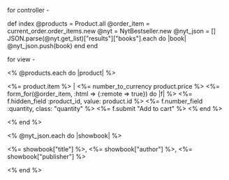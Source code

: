 for controller -   

def index
    @products = Product.all
    @order_item = current_order.order_items.new
    @nyt = NytBestseller.new
    @nyt_json = []
    JSON.parse(@nyt.get_list)["results"]["books"].each do |book|
      @nyt_json.push(book)
    end
  end


  for view -

  <% @products.each do |product| %>
  <p><%= product.item %> | <%= number_to_currency product.price %>
  	<%= form_for(@order_item, :html => {:remote => true}) do |f| %>
  		<%= f.hidden_field :product_id, value: product.id %>
  		<%= f.number_field :quantity, class: "quantity" %>
  		<span class="cart_ttl" id="add_to_cart_<%= product.id %>"><%= f.submit "Add to cart" %></span>
  	<% end %></p>
  <% end %>

  <% @nyt_json.each do |showbook| %>
  <p> <%= showbook["title"] %>, <%= showbook["author"] %>, <%= showbook["publisher"] %></p>
  <% end %>
